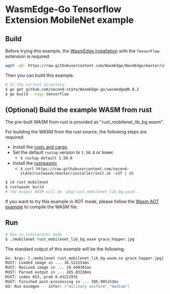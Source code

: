 # WasmEdge-Go Tensorflow Extension MobileNet example

## Build

Before trying this example, the [WasmEdge installation](https://github.com/WasmEdge/WasmEdge/blob/master/docs/install.md) with the `TensorFlow` extension is required.

```bash
wget -qO- https://raw.githubusercontent.com/WasmEdge/WasmEdge/master/utils/install.sh | bash -s -- -e tf -p /usr/local
```

Then you can build this example.

```bash
# In the current directory.
$ go get github.com/second-state/WasmEdge-go/wasmedge@0.8.2
$ go build --tags tensorflow
```

## (Optional) Build the example WASM from rust

The pre-built WASM from rust is provided as "rust_mobilenet_lib_bg.wasm".

For building the WASM from the rust source, the following steps are required:

* Install the [rustc and cargo](https://www.rust-lang.org/tools/install).
* Set the default `rustup` version to `1.50.0` or lower.
  * `$ rustup default 1.50.0`
* Install the [rustwasmc](https://github.com/second-state/rustwasmc)
  * `$ curl https://raw.githubusercontent.com/second-state/rustwasmc/master/installer/init.sh -sSf | sh`

```bash
$ cd rust_mobilenet
$ rustwasmc build
# The output WASM will be `pkg/rust_mobilenet_lib_bg.wasm`.
```

If you want to try this example in AOT mode, please follow the [Wasm AOT example](https://github.com/second-state/WasmEdge-go-examples/tree/master/go_WasmAOT) to compile the WASM file.

## Run

```bash
# Run in interpreter mode
$ ./mobilenet rust_mobilenet_lib_bg.wasm grace_hopper.jpg
```

The standard output of this example will be the following:

```bash
Go: Args: [./mobilenet rust_mobilenet_lib_bg.wasm.so grace_hopper.jpg]
RUST: Loaded image in ... 16.522151ms
RUST: Resized image in ... 19.440301ms
RUST: Parsed output in ... 285.83336ms
RUST: index 653, prob 0.43212935
RUST: Finished post-processing in ... 285.995153ms
GO: Run bindgen -- infer: ["military uniform","medium"]
```
